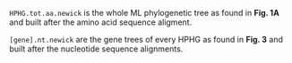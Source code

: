 `HPHG.tot.aa.newick` is the whole ML phylogenetic tree as found in **Fig. 1A** and built after the amino acid sequence aligment.

`[gene].nt.newick` are the gene trees of every HPHG as found in **Fig. 3** and built after the nucleotide sequence alignments.
